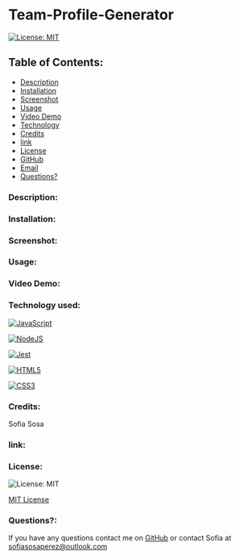 # Team-Profile-Generator

[![License: MIT](https://img.shields.io/badge/License-MIT-yellow.svg)](https://opensource.org/licenses/MIT)

## Table of Contents:
    
* [Description](#Description)
* [Installation](#installation)
* [Screenshot](#ScreenShot)
* [Usage](#usageInfo)
* [Video Demo](#Video)
* [Technology](#Technology)
* [Credits](#Credits)
* [link](#link)
* [License](#license)
* [GitHub](#github)
* [Email](#email)
* [Questions?](#questions)

### Description:

### Installation:

### Screenshot:

### Usage:

### Video Demo:

### Technology used:
[![JavaScript](https://img.shields.io/badge/JavaScript-323330?style=for-the-badge&logo=javascript&logoColor=F7DF1E)](https://www.javascript.com/)

[![NodeJS](https://img.shields.io/badge/node.js-6DA55F?style=for-the-badge&logo=node.js&logoColor=white)](https://nodejs.org/en/)

[![Jest](https://img.shields.io/badge/Jest-323330?style=for-the-badge&logo=Jest&logoColor=white)](https://www.npmjs.com/package/jest)

[![HTML5](https://img.shields.io/badge/HTML5-E34F26?style=for-the-badge&logo=html5&logoColor=white)](https://whatwg.org/)

[![CSS3](https://img.shields.io/badge/CSS3-1572B6?style=for-the-badge&logo=css3&logoColor=white)](https://www.w3.org/TR/CSS/#css)
### Credits:
Sofia Sosa 
### link:

### License:
![License: MIT](https://img.shields.io/github/license/TheInfamousGrim/orm-e-commerce-back-end?color=yellow)

[MIT License](/LICENSE)

### Questions?:
If you have any questions contact me on [GitHub](https://github.com/undefined) or contact 
Sofia  at sofiasosaperez@outlook.com  
     
